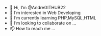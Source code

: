 - 👋 Hi, I’m @AndreGITHUB22
- 👀 I’m interested in Web Developing
- 🌱 I’m currently learning PHP,MySQL,HTML
- 💞️ I’m looking to collaborate on ...
- 📫 How to reach me ...

<!---
AndreGITHUB22/AndreGITHUB22 is a ✨ special ✨ repository because its `README.md` (this file) appears on your GitHub profile.
You can click the Preview link to take a look at your changes.
--->
